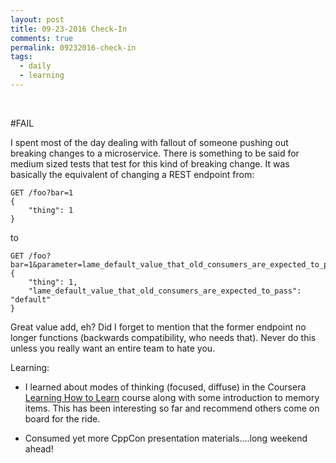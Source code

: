 ```yaml
---
layout: post
title: 09-23-2016 Check-In
comments: true
permalink: 09232016-check-in
tags:
  - daily
  - learning
---
```


&nbsp;

#FAIL

I spent most of the day dealing with fallout of someone pushing out breaking changes to a microservice.  There is something to be said for medium sized tests that test for this kind of breaking change.  It was basically the equivalent of changing a REST endpoint from:

	GET /foo?bar=1
	{
		"thing": 1	
	}

to

	GET /foo?bar=1&parameter=lame_default_value_that_old_consumers_are_expected_to_pass
	{
		"thing": 1,
		"lame_default_value_that_old_consumers_are_expected_to_pass": "default"
	}

Great value add, eh?  Did I forget to mention that the former endpoint no longer functions (backwards compatibility, who needs that).  Never do this unless you really want an entire team to hate you.

Learning:

  * I learned about modes of thinking (focused, diffuse) in the Coursera [Learning How to Learn](https://www.coursera.org/learn/learning-how-to-learn) course along with some introduction to memory items.  This has been interesting so far and recommend others come on board for the ride.

  * Consumed yet more CppCon presentation materials....long weekend ahead!